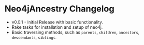 # Neo4jAncestry Changelog

* v0.0.1 - Initial Release with basic functionality.
 * Rake tasks for installation and setup of neo4j.
 * Basic traversing methods, such as `parents`, `children`, `ancestors`, `descendants`, `siblings`.